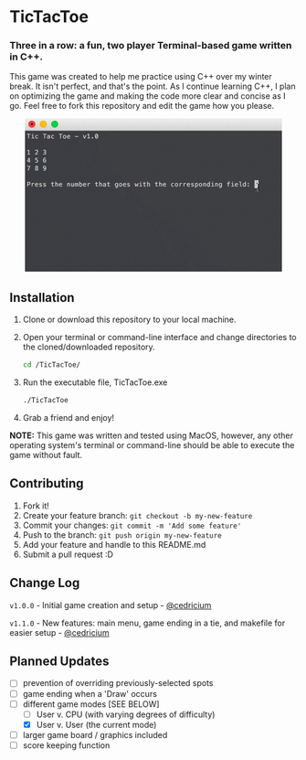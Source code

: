 # TicTacToe
### Three in a row: a fun, two player Terminal-based game written in C++.

This game was created to help me practice using C++ over my winter break. It isn't perfect, and that's the point. As I continue learning C++, I plan on optimizing the game and making the code more clear and concise as I go. Feel free to fork this repository and edit the game how you please.

<p align="center">
  <img src="https://raw.githubusercontent.com/cedricium/TicTacToe/master/img/TicTacToe-v1.gif">
</p>

## Installation
1. Clone or download this repository to your local machine.
2. Open your terminal or command-line interface and change directories to the cloned/downloaded repository.

    ```Bash
    cd /TicTacToe/
    ```

3. Run the executable file, TicTacToe.exe

    ```Bash
    ./TicTacToe
    ```
    
4. Grab a friend and enjoy!

**NOTE:** This game was written and tested using MacOS, however, any other operating system's terminal or command-line should be able to execute the game without fault.

## Contributing
1. Fork it!
2. Create your feature branch: `git checkout -b my-new-feature`
3. Commit your changes: `git commit -m 'Add some feature'`
4. Push to the branch: `git push origin my-new-feature`
5. Add your feature and handle to this README.md
6. Submit a pull request :D

## Change Log
`v1.0.0` - Initial game creation and setup - [@cedricium](github.com/cedricium/)

`v1.1.0` - New features: main menu, game ending in a tie, and makefile for easier setup - [@cedricium](github.com/cedricium/)

## Planned Updates
- [ ] prevention of overriding previously-selected spots
- [ ] game ending when a 'Draw' occurs
- [ ] different game modes [SEE BELOW]
  - [ ] User v. CPU (with varying degrees of difficulty)
  - [x] User v. User (the current mode)
- [ ] larger game board / graphics included
- [ ] score keeping function
